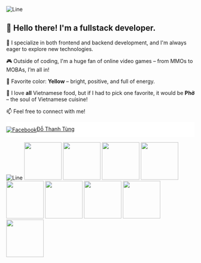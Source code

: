 ![Line](https://user-images.githubusercontent.com/74038190/212284100-561aa473-3905-4a80-b561-0d28506553ee.gif)
## 👋 Hello there! I'm a fullstack developer.

🎯 I specialize in both frontend and backend development, and I'm always eager to explore new technologies.

🎮 Outside of coding, I'm a huge fan of online video games – from MMOs to MOBAs, I’m all in!

💛 Favorite color: **Yellow** – bright, positive, and full of energy.

🍜 I love **all** Vietnamese food, but if I had to pick one favorite, it would be **Phở** – the soul of Vietnamese cuisine!

📫 Feel free to connect with me!
<div>
  <div style="display:flex; align-items: center; height: 40px; background-color: white"> 
    <a href="https://www.facebook.com/thanhtung.bbv" target="_blank">
        <img src="https://cdn-icons-png.flaticon.com/24/733/733547.png" alt="Facebook" style="vertical-align:middle;" />Đỗ Thanh Tùng
    </a>
  </div>
</div>

![Line](https://user-images.githubusercontent.com/74038190/212284100-561aa473-3905-4a80-b561-0d28506553ee.gif)
<img src="https://user-images.githubusercontent.com/74038190/216655848-cf4d7bed-52aa-4740-8c67-1832472051ec.gif" alt="" width="100"/>
<img src="https://user-images.githubusercontent.com/74038190/212257454-16e3712e-945a-4ca2-b238-408ad0bf87e6.gif" alt="" width="100"/>
<img src="https://user-images.githubusercontent.com/74038190/212257472-08e52665-c503-4bd9-aa20-f5a4dae769b5.gif" alt="" width="100"/>
<img src="https://user-images.githubusercontent.com/74038190/212257467-871d32b7-e401-42e8-a166-fcfd7baa4c6b.gif" alt="" width="100"/>
<img src="https://user-images.githubusercontent.com/74038190/212257460-738ff738-247f-4445-a718-cdd0ca76e2db.gif" alt="" width="100"/>
<img src="https://private-user-images.githubusercontent.com/74038190/238200426-29fd6286-4e7b-4d6c-818f-c4765d5e39a9.gif" alt="" width="100"/>
<img src="https://user-images.githubusercontent.com/74038190/212257460-738ff738-247f-4445-a718-cdd0ca76e2db.gif" alt="" width="100"/>
<img src="https://user-images.githubusercontent.com/74038190/212257460-738ff738-247f-4445-a718-cdd0ca76e2db.gif" alt="" width="100"/>
<img src="https://user-images.githubusercontent.com/74038190/212257460-738ff738-247f-4445-a718-cdd0ca76e2db.gif" alt="" width="100"/>




